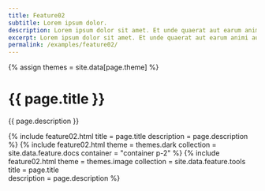 ```yaml
---
title: Feature02
subtitle: Lorem ipsum dolor.
description: Lorem ipsum dolor sit amet. Et unde quaerat aut earum animi aut explicabo saepe qui quibusdam accusamus ut velit asperiores vel natus temporibus. Qui sapiente saepe qui totam saepe est suscipit quia vel error provident cum omnis eius aut galisum rem nulla dolor? Qui internos voluptas est nulla odit est temporibus expedita eos quidem cumque. Ea voluptates eligendi quo rerum libero et molestiae harum vel fugit magni et cupiditate optio At quia consequuntur ut exercitationem laboriosam. Cum blanditiis voluptatibus At amet sunt At quia deleniti id quibusdam neque ut odio placeat.
excerpt: Lorem ipsum dolor sit amet. Et unde quaerat aut earum animi aut explicabo saepe qui quibusdam accusamus ut velit asperiores vel natus temporibus.
permalink: /examples/feature02/
---
```

{% assign themes = site.data[page.theme] %}

<h1>{{ page.title }}</h1>
<p class = "text-justify">{{ page.description }}</p>

{% include feature02.html   title = page.title
                            description = page.description
                            %}
{% include feature02.html   theme = themes.dark
                            collection = site.data.feature.docs 
                            container = "container p-2"
                            %}
{% include feature02.html   theme = themes.image 
                            collection = site.data.feature.tools 
                            title = page.title                            
                            description = page.description 
                            %}
